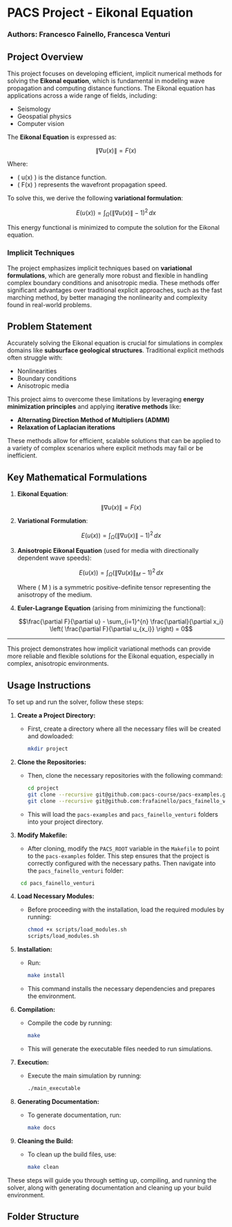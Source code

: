 # PACS Project - Eikonal Equation

### Authors: Francesco Fainello, Francesca Venturi

## Project Overview

This project focuses on developing efficient, implicit numerical methods for solving the **Eikonal equation**, which is fundamental in modeling wave propagation and computing distance functions. The Eikonal equation has applications across a wide range of fields, including:

- Seismology
- Geospatial physics
- Computer vision

The **Eikonal Equation** is expressed as:

```math
\|\nabla u(x)\| = F(x)
```

Where:
- \( u(x) \) is the distance function.
- \( F(x) \) represents the wavefront propagation speed.

To solve this, we derive the following **variational formulation**:

```math
E(u(x)) = \int_{\Omega} \left( \|\nabla u(x)\| - 1 \right)^2 \, dx
```

This energy functional is minimized to compute the solution for the Eikonal equation.

### Implicit Techniques

The project emphasizes implicit techniques based on **variational formulations**, which are generally more robust and flexible in handling complex boundary conditions and anisotropic media. These methods offer significant advantages over traditional explicit approaches, such as the fast marching method, by better managing the nonlinearity and complexity found in real-world problems.

## Problem Statement

Accurately solving the Eikonal equation is crucial for simulations in complex domains like **subsurface geological structures**. Traditional explicit methods often struggle with:
- Nonlinearities
- Boundary conditions
- Anisotropic media

This project aims to overcome these limitations by leveraging **energy minimization principles** and applying **iterative methods** like:

- **Alternating Direction Method of Multipliers (ADMM)**
- **Relaxation of Laplacian iterations**

These methods allow for efficient, scalable solutions that can be applied to a variety of complex scenarios where explicit methods may fail or be inefficient.

## Key Mathematical Formulations

1. **Eikonal Equation**:
   ```math
   \|\nabla u(x)\| = F(x)
   ```

2. **Variational Formulation**:
   ```math
   E(u(x)) = \int_{\Omega} \left( \|\nabla u(x)\| - 1 \right)^2 \, dx
   ```

3. **Anisotropic Eikonal Equation** (used for media with directionally dependent wave speeds):
   ```math
   E(u(x)) = \int_{\Omega} \left( \|\nabla u(x)\|_M - 1 \right)^2 \, dx
   ```
   Where \( M \) is a symmetric positive-definite tensor representing the anisotropy of the medium.

4. **Euler-Lagrange Equation** (arising from minimizing the functional):
   ```math
   \frac{\partial F}{\partial u} - \sum_{i=1}^{n} \frac{\partial}{\partial x_i} \left( \frac{\partial F}{\partial u_{x_i}} \right) = 0
   ```

---

This project demonstrates how implicit variational methods can provide more reliable and flexible solutions for the Eikonal equation, especially in complex, anisotropic environments.

## Usage Instructions

To set up and run the solver, follow these steps:

1. **Create a Project Directory:**
    -  First, create a directory where all the necessary files will be created and dowloaded:
        ```bash
        mkdir project
        ```

2. **Clone the Repositories:**
   - Then, clone the necessary repositories with the following command:
     ```bash
     cd project
     git clone --recursive git@github.com:pacs-course/pacs-examples.git
     git clone --recursive git@github.com:frafainello/pacs_fainello_venturi.git
     ```
   - This will load the `pacs-examples` and `pacs_fainello_venturi` folders into your project directory.

3. **Modify Makefile:**
   - After cloning, modify the `PACS_ROOT` variable in the `Makefile` to point to the `pacs-examples` folder. This step ensures that the project is correctly configured with the necessary paths. Then navigate into the `pacs_fainello_venturi` folder:
    ```bash
     cd pacs_fainello_venturi
     ```

4. **Load Necessary Modules:**
   - Before proceeding with the installation, load the required modules by running:
     ```bash
     chmod +x scripts/load_modules.sh
     scripts/load_modules.sh
     ```

5. **Installation:**
   - Run:
     ```bash
     make install
     ```
   - This command installs the necessary dependencies and prepares the environment.

6. **Compilation:**
   - Compile the code by running:
     ```bash
     make
     ```
   - This will generate the executable files needed to run simulations.

<!-- 7. **Set Library Path:**
   - Set the library path to include the `lib` directory:
     ```bash
     LD_LIBRARY_PATH=${LD_LIBRARY_PATH}:$(pwd)/lib
     ``` -->

7. **Execution:**
   - Execute the main simulation by running:
     ```bash
     ./main_executable
     ```

8. **Generating Documentation:**
   - To generate documentation, run:
     ```bash
     make docs
     ```

9. **Cleaning the Build:**
   - To clean up the build files, use:
     ```bash
     make clean
     ```

These steps will guide you through setting up, compiling, and running the solver, along with generating documentation and cleaning up your build environment.


## Folder Structure
